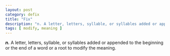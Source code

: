 ```yaml
---
layout: post
category: defix
title: "Fix"
description: "n. A letter, letters, syllable, or syllables added or appended to the beginning or the end of a word or a root to modify the meaning."
tags: [ modify, meaning ]
---
```


***n.*** A letter, letters, syllable, or syllables added or appended to the beginning or the end of a word or a root to modify the meaning.